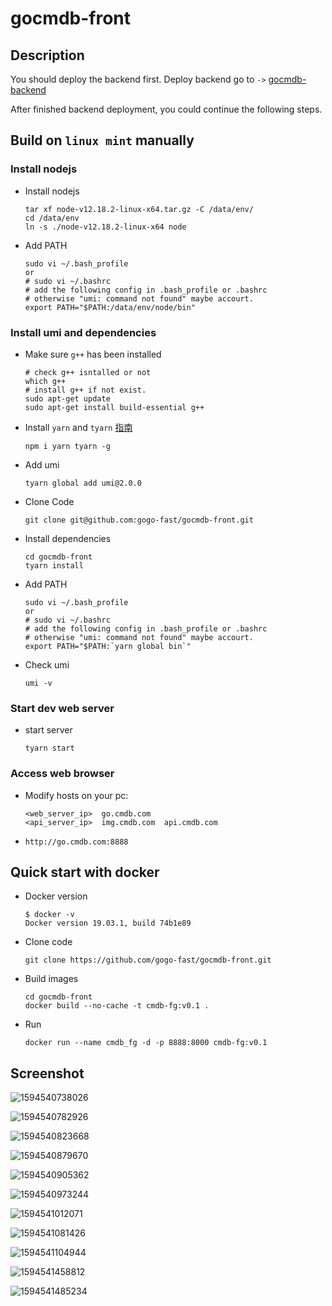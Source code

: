 # gocmdb-front

## Description

You should deploy the backend first. Deploy backend go to `->` [gocmdb-backend](https://github.com/gogo-fast/gocmdb-backend)

After finished backend deployment, you could continue the following steps.

## Build on `linux mint` manually

### Install nodejs

- Install nodejs

    ```shell script
    tar xf node-v12.18.2-linux-x64.tar.gz -C /data/env/
    cd /data/env
    ln -s ./node-v12.18.2-linux-x64 node
    ```

- Add PATH

    ```shell script
    sudo vi ~/.bash_profile
    or 
    # sudo vi ~/.bashrc
    # add the following config in .bash_profile or .bashrc
    # otherwise "umi: command not found" maybe accourt.
    export PATH="$PATH:/data/env/node/bin"
    ```

### Install umi and dependencies

- Make sure `g++` has been installed

    ```shell script
    # check g++ isntalled or not
    which g++
    # install g++ if not exist.
    sudo apt-get update
    sudo apt-get install build-essential g++
    ```

- Install `yarn` and `tyarn` [指南](https://v2.umijs.org/zh/guide/getting-started.html#%E7%8E%AF%E5%A2%83%E5%87%86%E5%A4%87)

    ```shell script
    npm i yarn tyarn -g
    ```

- Add umi

    ```shell script
    tyarn global add umi@2.0.0
    ```

- Clone Code

    ```shell script
    git clone git@github.com:gogo-fast/gocmdb-front.git
    ```

- Install dependencies

    ```shell script
    cd gocmdb-front
    tyarn install
    ```

- Add PATH

    ```shell script
    sudo vi ~/.bash_profile
    or 
    # sudo vi ~/.bashrc
    # add the following config in .bash_profile or .bashrc
    # otherwise "umi: command not found" maybe accourt.
    export PATH="$PATH:`yarn global bin`"
    ```

- Check umi

    ```shell script
    umi -v
    ```

### Start dev web server

- start server

    ```shell script
    tyarn start
    ```


### Access web browser


- Modify hosts on your pc:

    ```shell
    <web_server_ip>  go.cmdb.com
    <api_server_ip>  img.cmdb.com  api.cmdb.com
    ```


- `http://go.cmdb.com:8888`


## Quick start with docker

- Docker version

    ```shell
    $ docker -v
    Docker version 19.03.1, build 74b1e89
    ```

- Clone code

    ```shell
    git clone https://github.com/gogo-fast/gocmdb-front.git
    ```

- Build images

    ```shell
    cd gocmdb-front
    docker build --no-cache -t cmdb-fg:v0.1 .
    ```

- Run

    ```shell
    docker run --name cmdb_fg -d -p 8888:8000 cmdb-fg:v0.1
    ```



## Screenshot

![1594540738026](assets/1594540738026.png)



![1594540782926](assets/1594540782926.png)



![1594540823668](assets/1594540823668.png)



![1594540879670](assets/1594540879670.png)



![1594540905362](assets/1594540905362.png)



![1594540973244](assets/1594540973244.png)



![1594541012071](assets/1594541012071.png)



![1594541081426](assets/1594541081426.png)



![1594541104944](assets/1594541104944.png)



![1594541458812](assets/1594541458812.png)



![1594541485234](assets/1594541485234.png)